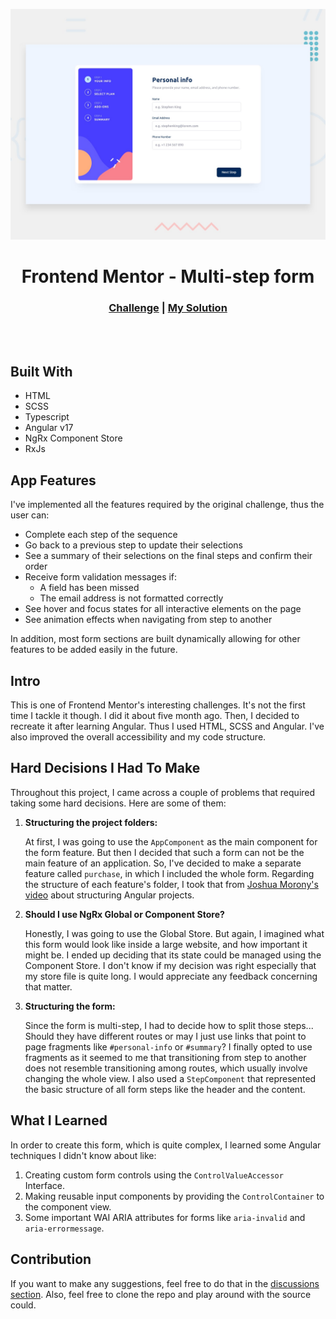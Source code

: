 ![Design preview for the Multi-step form coding challenge](./design/desktop-preview.jpg)

<h1 align="center">Frontend Mentor - Multi-step form</h1>

<h3 align="center">
   <a href="https://www.frontendmentor.io/challenges/multistep-form-YVAnSdqQBJ/hub">Challenge</a>
   <span>|</span>
   <a href="https://www.frontendmentor.io/solutions/mulitstep-form-with-angular-woCXBDbrYW">My Solution</a>
</h3>
<br>
<br>

## Built With

- HTML
- SCSS
- Typescript
- Angular v17
- NgRx Component Store
- RxJs

## App Features

I've implemented all the features required by the original challenge, thus the user can:

- Complete each step of the sequence
- Go back to a previous step to update their selections
- See a summary of their selections on the final steps and confirm their order
- Receive form validation messages if:
  - A field has been missed
  - The email address is not formatted correctly
- See hover and focus states for all interactive elements on the page
- See animation effects when navigating from step to another

In addition, most form sections are built dynamically allowing for other features to be added easily in the future.

## Intro

This is one of Frontend Mentor's interesting challenges. It's not the first time I tackle it though. I did it about
five month ago. Then, I decided to recreate it after learning Angular. Thus I used HTML, SCSS and Angular.
I've also improved the overall accessibility and my code structure.

## Hard Decisions I Had To Make

Throughout this project, I came across a couple of problems that required taking some hard decisions.
Here are some of them:

1. **Structuring the project folders:**

   At first, I was going to use the `AppComponent` as the main component for the form feature. But then
   I decided that such a form can not be the main feature of an application. So, I've decided to make a separate feature
   called `purchase`, in which I included the whole form. Regarding the structure of each feature's folder, I took that from
   [Joshua Morony's video](https://youtu.be/7SDpTOLeqHE?si=wTS9S5t-O4tRaJ_t) about structuring Angular projects.

2. **Should I use NgRx Global or Component Store?**

   Honestly, I was going to use the Global Store. But again, I imagined what this form would look like inside a large website,
   and how important it might be. I ended up deciding that its state could be managed using the Component Store. I don't know
   if my decision was right especially that my store file is quite long. I would appreciate any feedback concerning that matter.

3. **Structuring the form:**

   Since the form is multi-step, I had to decide how to split those steps... Should they have different routes or may I just use links
   that point to page fragments like `#personal-info` or `#summary`? I finally opted to use fragments as it seemed to me that transitioning
   from step to another does not resemble transitioning among routes, which usually involve changing the whole view. I also used a `StepComponent` that represented the basic structure of all form steps like the header and the content.

## What I Learned

In order to create this form, which is quite complex, I learned some Angular techniques I didn't know about like:

1. Creating custom form controls using the `ControlValueAccessor` Interface.
2. Making reusable input components by providing the `ControlContainer` to the component view.
3. Some important WAI ARIA attributes for forms like `aria-invalid` and `aria-errormessage`.

## Contribution

If you want to make any suggestions, feel free to do that in the [discussions section](https://github.com/Ahmed-Elbald/Multi-Step-Form-Angular/discussions). Also, feel free to clone the repo and play around with the source could.
